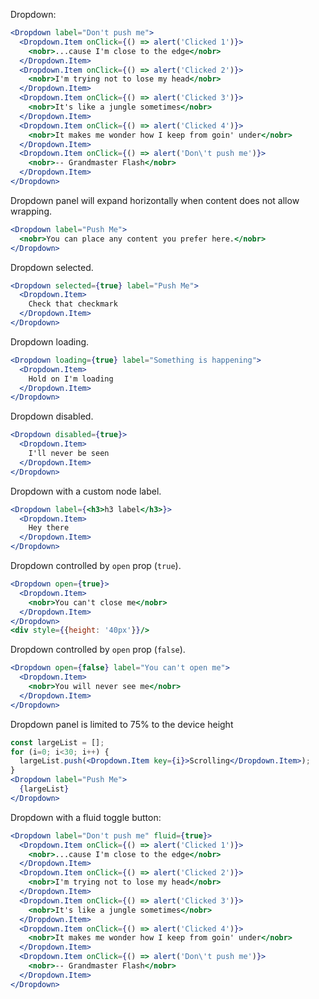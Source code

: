 Dropdown:

```jsx
<Dropdown label="Don't push me">
  <Dropdown.Item onClick={() => alert('Clicked 1')}>
    <nobr>...cause I'm close to the edge</nobr>
  </Dropdown.Item>
  <Dropdown.Item onClick={() => alert('Clicked 2')}>
    <nobr>I'm trying not to lose my head</nobr>
  </Dropdown.Item>
  <Dropdown.Item onClick={() => alert('Clicked 3')}>
    <nobr>It's like a jungle sometimes</nobr>
  </Dropdown.Item>
  <Dropdown.Item onClick={() => alert('Clicked 4')}>
    <nobr>It makes me wonder how I keep from goin' under</nobr>
  </Dropdown.Item>
  <Dropdown.Item onClick={() => alert('Don\'t push me')}>
    <nobr>-- Grandmaster Flash</nobr>
  </Dropdown.Item>
</Dropdown>
```

Dropdown panel will expand horizontally when content does not allow wrapping.

```jsx
<Dropdown label="Push Me">
  <nobr>You can place any content you prefer here.</nobr>
</Dropdown>
```

Dropdown selected.

```jsx
<Dropdown selected={true} label="Push Me">
  <Dropdown.Item>
    Check that checkmark
  </Dropdown.Item>
</Dropdown>
```

Dropdown loading.

```jsx
<Dropdown loading={true} label="Something is happening">
  <Dropdown.Item>
    Hold on I'm loading
  </Dropdown.Item>
</Dropdown>
```

Dropdown disabled.

```jsx
<Dropdown disabled={true}>
  <Dropdown.Item>
    I'll never be seen
  </Dropdown.Item>
</Dropdown>
```

Dropdown with a custom node label.

```jsx
<Dropdown label={<h3>h3 label</h3>}>
  <Dropdown.Item>
    Hey there
  </Dropdown.Item>
</Dropdown>
```

Dropdown controlled by `open` prop (`true`).

```jsx
<Dropdown open={true}>
  <Dropdown.Item>
    <nobr>You can't close me</nobr>
  </Dropdown.Item>
</Dropdown>
<div style={{height: '40px'}}/>
```

Dropdown controlled by `open` prop (`false`).

```jsx
<Dropdown open={false} label="You can't open me">
  <Dropdown.Item>
    <nobr>You will never see me</nobr>
  </Dropdown.Item>
</Dropdown>
```

Dropdown panel is limited to 75% to the device height

```jsx
const largeList = [];
for (i=0; i<30; i++) {
  largeList.push(<Dropdown.Item key={i}>Scrolling</Dropdown.Item>);
}
<Dropdown label="Push Me">
  {largeList}
</Dropdown>
```

Dropdown with a fluid toggle button:

```jsx
<Dropdown label="Don't push me" fluid={true}>
  <Dropdown.Item onClick={() => alert('Clicked 1')}>
    <nobr>...cause I'm close to the edge</nobr>
  </Dropdown.Item>
  <Dropdown.Item onClick={() => alert('Clicked 2')}>
    <nobr>I'm trying not to lose my head</nobr>
  </Dropdown.Item>
  <Dropdown.Item onClick={() => alert('Clicked 3')}>
    <nobr>It's like a jungle sometimes</nobr>
  </Dropdown.Item>
  <Dropdown.Item onClick={() => alert('Clicked 4')}>
    <nobr>It makes me wonder how I keep from goin' under</nobr>
  </Dropdown.Item>
  <Dropdown.Item onClick={() => alert('Don\'t push me')}>
    <nobr>-- Grandmaster Flash</nobr>
  </Dropdown.Item>
</Dropdown>
```
